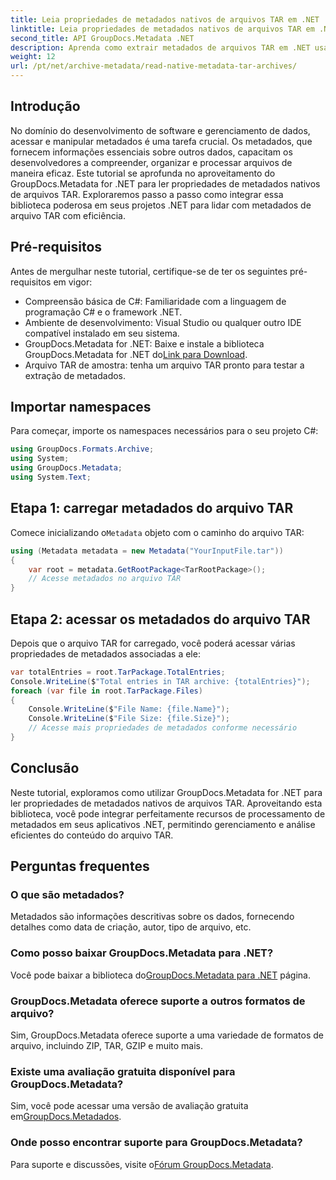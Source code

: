 ```yaml
---
title: Leia propriedades de metadados nativos de arquivos TAR em .NET
linktitle: Leia propriedades de metadados nativos de arquivos TAR em .NET
second_title: API GroupDocs.Metadata .NET
description: Aprenda como extrair metadados de arquivos TAR em .NET usando GroupDocs.Metadata. Este tutorial orienta você pelo processo passo a passo.
weight: 12
url: /pt/net/archive-metadata/read-native-metadata-tar-archives/
---
```

## Introdução
No domínio do desenvolvimento de software e gerenciamento de dados, acessar e manipular metadados é uma tarefa crucial. Os metadados, que fornecem informações essenciais sobre outros dados, capacitam os desenvolvedores a compreender, organizar e processar arquivos de maneira eficaz. Este tutorial se aprofunda no aproveitamento do GroupDocs.Metadata for .NET para ler propriedades de metadados nativos de arquivos TAR. Exploraremos passo a passo como integrar essa biblioteca poderosa em seus projetos .NET para lidar com metadados de arquivo TAR com eficiência.
## Pré-requisitos
Antes de mergulhar neste tutorial, certifique-se de ter os seguintes pré-requisitos em vigor:
- Compreensão básica de C#: Familiaridade com a linguagem de programação C# e o framework .NET.
- Ambiente de desenvolvimento: Visual Studio ou qualquer outro IDE compatível instalado em seu sistema.
-  GroupDocs.Metadata for .NET: Baixe e instale a biblioteca GroupDocs.Metadata for .NET do[Link para Download](https://releases.groupdocs.com/metadata/net/).
- Arquivo TAR de amostra: tenha um arquivo TAR pronto para testar a extração de metadados.

## Importar namespaces
Para começar, importe os namespaces necessários para o seu projeto C#:
```csharp
using GroupDocs.Formats.Archive;
using System;
using GroupDocs.Metadata;
using System.Text;
```
## Etapa 1: carregar metadados do arquivo TAR
 Comece inicializando o`Metadata` objeto com o caminho do arquivo TAR:
```csharp
using (Metadata metadata = new Metadata("YourInputFile.tar"))
{
    var root = metadata.GetRootPackage<TarRootPackage>();
    // Acesse metadados no arquivo TAR
}
```
## Etapa 2: acessar os metadados do arquivo TAR
Depois que o arquivo TAR for carregado, você poderá acessar várias propriedades de metadados associadas a ele:
```csharp
var totalEntries = root.TarPackage.TotalEntries;
Console.WriteLine($"Total entries in TAR archive: {totalEntries}");
foreach (var file in root.TarPackage.Files)
{
    Console.WriteLine($"File Name: {file.Name}");
    Console.WriteLine($"File Size: {file.Size}");
    // Acesse mais propriedades de metadados conforme necessário
}
```

## Conclusão
Neste tutorial, exploramos como utilizar GroupDocs.Metadata for .NET para ler propriedades de metadados nativos de arquivos TAR. Aproveitando esta biblioteca, você pode integrar perfeitamente recursos de processamento de metadados em seus aplicativos .NET, permitindo gerenciamento e análise eficientes do conteúdo do arquivo TAR.

## Perguntas frequentes
### O que são metadados?
Metadados são informações descritivas sobre os dados, fornecendo detalhes como data de criação, autor, tipo de arquivo, etc.
### Como posso baixar GroupDocs.Metadata para .NET?
 Você pode baixar a biblioteca do[GroupDocs.Metadata para .NET](https://releases.groupdocs.com/metadata/net/) página.
### GroupDocs.Metadata oferece suporte a outros formatos de arquivo?
Sim, GroupDocs.Metadata oferece suporte a uma variedade de formatos de arquivo, incluindo ZIP, TAR, GZIP e muito mais.
### Existe uma avaliação gratuita disponível para GroupDocs.Metadata?
 Sim, você pode acessar uma versão de avaliação gratuita em[GroupDocs.Metadados](https://releases.groupdocs.com/).
### Onde posso encontrar suporte para GroupDocs.Metadata?
 Para suporte e discussões, visite o[Fórum GroupDocs.Metadata](https://forum.groupdocs.com/c/metadata/14).